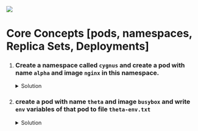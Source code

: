 ![](https://gaforgithub.azurewebsites.net/api?repo=CKAD-exercises/core_concepts&empty)
# Core Concepts [pods, namespaces, Replica Sets, Deployments]

1. ### Create a namespace called `cygnus` and create a pod with name `alpha` and image `nginx` in this namespace.

    <details><summary>Solution</summary>
      <p>

      ```bash
      kubectl create namespace cygnus
      kubectl run alpha --image=nginx --restart=Never -n cygnus
      ```

      </p>
      </details>

1.  ### create a pod with name `theta` and image `busybox` and write `env` variables of that pod to file `theta-env.txt`

    <details><summary>Solution</summary>
      <p>

      ```bash
      kubectl run theta --image=busybox
      kubectl exec theta -ti -- env > theta-env.txt
      ```
      -- OR --

      ```bash
      kubectl run theta --image=busybox -ti -- env # this will print env variables copy and paste it to theta-env.txt
      ```

      </p>
      </details>
